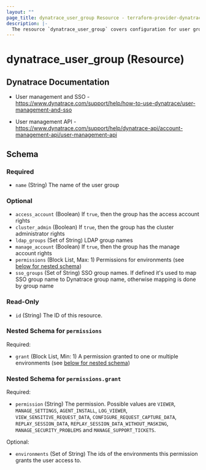 ```yaml
---
layout: ""
page_title: dynatrace_user_group Resource - terraform-provider-dynatrace"
description: |-
  The resource `dynatrace_user_group` covers configuration for user groups
---
```


# dynatrace_user_group (Resource)

## Dynatrace Documentation

- User management and SSO - https://www.dynatrace.com/support/help/how-to-use-dynatrace/user-management-and-sso

- User management API - https://www.dynatrace.com/support/help/dynatrace-api/account-management-api/user-management-api

<!-- schema generated by tfplugindocs -->
## Schema

### Required

- `name` (String) The name of the user group

### Optional

- `access_account` (Boolean) If `true`, then the group has the access account rights
- `cluster_admin` (Boolean) If `true`, then the group has the cluster administrator rights
- `ldap_groups` (Set of String) LDAP group names
- `manage_account` (Boolean) If `true`, then the group has the manage account rights
- `permissions` (Block List, Max: 1) Permissions for environments (see [below for nested schema](#nestedblock--permissions))
- `sso_groups` (Set of String) SSO group names. If defined it's used to map SSO group name to Dynatrace group name, otherwise mapping is done by group name

### Read-Only

- `id` (String) The ID of this resource.

<a id="nestedblock--permissions"></a>
### Nested Schema for `permissions`

Required:

- `grant` (Block List, Min: 1) A permission granted to one or multiple environments (see [below for nested schema](#nestedblock--permissions--grant))

<a id="nestedblock--permissions--grant"></a>
### Nested Schema for `permissions.grant`

Required:

- `permission` (String) The permission. Possible values are `VIEWER`, `MANAGE_SETTINGS`, `AGENT_INSTALL`, `LOG_VIEWER`, `VIEW_SENSITIVE_REQUEST_DATA`, `CONFIGURE_REQUEST_CAPTURE_DATA`, `REPLAY_SESSION_DATA`, `REPLAY_SESSION_DATA_WITHOUT_MASKING`, `MANAGE_SECURITY_PROBLEMS` and `MANAGE_SUPPORT_TICKETS`.

Optional:

- `environments` (Set of String) The ids of the environments this permission grants the user access to.
 